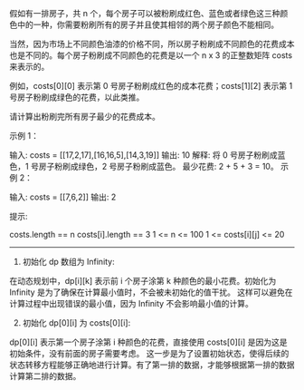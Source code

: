 假如有一排房子，共 n 个，每个房子可以被粉刷成红色、蓝色或者绿色这三种颜色中的一种，你需要粉刷所有的房子并且使其相邻的两个房子颜色不能相同。

当然，因为市场上不同颜色油漆的价格不同，所以房子粉刷成不同颜色的花费成本也是不同的。每个房子粉刷成不同颜色的花费是以一个 n x 3 的正整数矩阵 costs 来表示的。

例如，costs[0][0] 表示第 0 号房子粉刷成红色的成本花费；costs[1][2] 表示第 1 号房子粉刷成绿色的花费，以此类推。

请计算出粉刷完所有房子最少的花费成本。

 

示例 1：

输入: costs = [[17,2,17],[16,16,5],[14,3,19]]
输出: 10
解释: 将 0 号房子粉刷成蓝色，1 号房子粉刷成绿色，2 号房子粉刷成蓝色。
     最少花费: 2 + 5 + 3 = 10。
示例 2：

输入: costs = [[7,6,2]]
输出: 2
 

提示:

costs.length == n
costs[i].length == 3
1 <= n <= 100
1 <= costs[i][j] <= 20

----

1. 初始化 dp 数组为 Infinity:

在动态规划中，dp[i][k] 表示前 i 个房子涂第 k 种颜色的最小花费。初始化为 Infinity 是为了确保在计算最小值时，不会被未初始化的值干扰。
这样可以避免在计算过程中出现错误的最小值，因为 Infinity 不会影响最小值的计算。

2. 初始化 dp[0][i] 为 costs[0][i]:

dp[0][i] 表示第一个房子涂第 i 种颜色的花费，直接使用 costs[0][i] 是因为这是初始条件，没有前面的房子需要考虑。
这一步是为了设置初始状态，使得后续的状态转移方程能够正确地进行计算。有了第一排的数据，才能够根据第一排的数据计算第二排的数据。